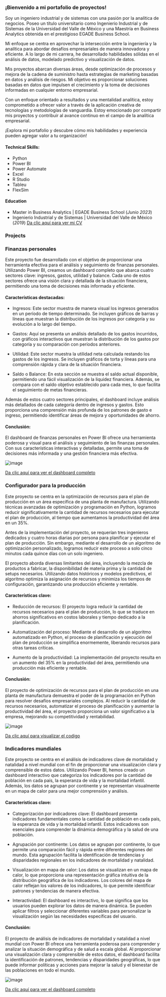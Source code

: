 ### ¡Bienvenido a mi portafolio de proyectos! 
Soy un ingeniero industrial y de sistemas con una pasión por la analítica de negocios. Poseo un título universitario como Ingenierio Industrial y de Sistemas de la Universidad del Valle de México y una Maestría en Business Analytics obtenida en el prestigioso EGADE Business School.

Mi enfoque se centra en aprovechar la intersección entre la ingeniería y la analítica para abordar desafíos empresariales de manera innovadora y eficiente. A lo largo de mi carrera, he desarrollado habilidades sólidas en el análisis de datos, modelado predictivo y visualización de datos.

Mis proyectos abarcan diversas áreas, desde optimización de procesos y mejora de la cadena de suministro hasta estrategias de marketing basadas en datos y análisis de riesgos. Mi objetivo es proporcionar soluciones basadas en datos que impulsen el crecimiento y la toma de decisiones informadas en cualquier entorno empresarial.

Con un enfoque orientado a resultados y una mentalidad analítica, estoy comprometido a ofrecer valor a través de la aplicación creativa de tecnologías y metodologías de vanguardia. Estoy emocionado por compartir mis proyectos y contribuir al avance continuo en el campo de la analítica empresarial.

¡Explora mi portafolio y descubre cómo mis habilidades y experiencia pueden agregar valor a tu organización!

#### Technical Skills:
-  Python
-  Power BI
-  Power Automate
-  Excel
-  R Studio
-  Tableu
-  FlexSim

#### Education
- Master in Business Analytics	| EGADE Business School  (_Junio 2023_)	 			        		
- Ingenierio Industrial y de Sistemas | Universidad del Valle de México (_2019_)
[Da clic aquí para ver mi CV](assets/MBD-CarlosAvalos.pdf)

### Projects

### Finanzas personales

Este proyecto fue desarrollado con el objetivo de proporcionar una herramienta efectiva para el análisis y seguimiento de finanzas personales. Utilizando Power BI, creamos un dashboard completo que abarca cuatro sectores clave: ingresos, gastos, utilidad y balance. Cada uno de estos sectores ofrece una visión clara y detallada de la situación financiera, permitiendo una toma de decisiones más informada y eficiente.

#### Características destacadas:

- Ingresos: Este sector muestra de manera visual los ingresos generados en un período de tiempo determinado. Se incluyen gráficos de barras y líneas que muestran la distribución de los ingresos por categoría y su evolución a lo largo del tiempo.

- Gastos: Aquí se presenta un análisis detallado de los gastos incurridos, con gráficos interactivos que muestran la distribución de los gastos por categoría y su comparación con períodos anteriores.

- Utilidad: Este sector muestra la utilidad neta calculada restando los gastos de los ingresos. Se incluyen gráficos de torta y líneas para una comprensión rápida y clara de la situación financiera.

- Saldo o Balance: En esta sección se muestra el saldo actual disponible, permitiendo una fácil visualización de la liquidez financiera. Además, se compara con el saldo objetivo establecido para cada mes, lo que facilita el seguimiento de metas financieras.

Además de estos cuatro sectores principales, el dashboard incluye análisis más detallados de cada categoría dentro de ingresos y gastos. Esto proporciona una comprensión más profunda de los patrones de gasto e ingreso, permitiendo identificar áreas de mejora y oportunidades de ahorro.

#### Conclusión:

El dashboard de finanzas personales en Power BI ofrece una herramienta poderosa y visual para el análisis y seguimiento de las finanzas personales. Con sus características interactivas y detalladas, permite una toma de decisiones más informada y una gestión financiera más efectiva. 

![image](https://github.com/Caavalos/CA-Portfolio/assets/102110326/a7b7f713-f84c-478b-b00b-78106e2565a6)

[Da clic aquí para ver el dashboard completo](assets/Finanzas.pdf)

### Configurador para la producción

Este proyecto se centra en la optimización de recursos para el plan de producción en un área específica de una planta de manufactura. Utilizando técnicas avanzadas de optimización y programación en Python, logramos reducir significativamente la cantidad de recursos necesarios para ejecutar el plan de producción, al tiempo que aumentamos la productividad del área en un 35%.

Antes de la implementación del proyecto, se requerían tres ingenieros dedicados y cuatro horas diarias por persona para planificar y ejecutar el plan de producción. Sin embargo, mediante el desarrollo de un algoritmo de optimización personalizado, logramos reducir este proceso a solo cinco minutos cada quince días con un solo ingeniero.

El proyecto aborda diversas limitantes del área, incluyendo la mezcla de productos a fabricar, la disponibilidad de materia prima y la cantidad de setups necesarios. Utilizando datos históricos y modelos predictivos, el algoritmo optimiza la asignación de recursos y minimiza los tiempos de configuración, garantizando una producción eficiente y rentable.

#### Características clave:

- Reducción de recursos: El proyecto logra reducir la cantidad de recursos necesarios para el plan de producción, lo que se traduce en ahorros significativos en costos laborales y tiempo dedicado a la planificación.

- Automatización del proceso: Mediante el desarrollo de un algoritmo automatizado en Python, el proceso de planificación y ejecución del plan de producción se simplifica enormemente, liberando recursos para otras tareas críticas.

- Aumento de la productividad: La implementación del proyecto resulta en un aumento del 35% en la productividad del área, permitiendo una producción más eficiente y rentable.

#### Conclusión:

El proyecto de optimización de recursos para el plan de producción en una planta de manufactura demuestra el poder de la programación en Python para resolver desafíos empresariales complejos. Al reducir la cantidad de recursos necesarios, automatizar el proceso de planificación y aumentar la productividad del área, el proyecto proporciona un valor significativo a la empresa, mejorando su competitividad y rentabilidad.

![image](https://github.com/Caavalos/CA-Portfolio/assets/102110326/1d7e12f7-507f-4d20-8273-4aa201dfdd8c)

[Da clic aquí para visualizar el codigo](assets/CSPConfigurator.ipynb)

### Indicadores mundiales

Este proyecto se centra en el análisis de indicadores clave de mortalidad y natalidad a nivel mundial con el fin de proporcionar una visualización clara y comprensible de estos datos. Utilizando Power BI, hemos creado un dashboard interactivo que categoriza los indicadores por la cantidad de población en cada país, la esperanza de vida y la mortalidad infantil. Además, los datos se agrupan por continente y se representan visualmente en un mapa de calor para una mejor comprensión y análisis.

#### Características clave:

- Categorización por indicadores clave: El dashboard presenta indicadores fundamentales como la cantidad de población en cada país, la esperanza de vida y la mortalidad infantil. Estos indicadores son esenciales para comprender la dinámica demográfica y la salud de una población.

- Agrupación por continente: Los datos se agrupan por continente, lo que permite una comparación fácil y rápida entre diferentes regiones del mundo. Esta agrupación facilita la identificación de tendencias y disparidades regionales en los indicadores de mortalidad y natalidad.

- Visualización en mapa de calor: Los datos se visualizan en un mapa de calor, lo que proporciona una representación gráfica intuitiva de la distribución geográfica de los indicadores. Los colores del mapa de calor reflejan los valores de los indicadores, lo que permite identificar patrones y tendencias de manera efectiva.

- Interactividad: El dashboard es interactivo, lo que significa que los usuarios pueden explorar los datos de manera dinámica. Se pueden aplicar filtros y seleccionar diferentes variables para personalizar la visualización según las necesidades específicas del usuario.

#### Conclusión:

El proyecto de análisis de indicadores de mortalidad y natalidad a nivel mundial con Power BI ofrece una herramienta poderosa para comprender y analizar la situación demográfica y de salud a escala global. Al proporcionar una visualización clara y comprensible de estos datos, el dashboard facilita la identificación de patrones, tendencias y disparidades geográficas, lo que puede informar políticas y acciones para mejorar la salud y el bienestar de las poblaciones en todo el mundo.

![image](https://github.com/Caavalos/CA-Portfolio/assets/102110326/0dcff276-a1ba-4363-9cad-3feabbaa1b36)

[Da clic aquí para ver el dashboard completo](assets/Indicadoresmundiales.pdf)

